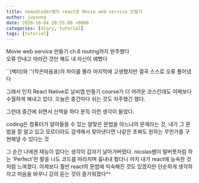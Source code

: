 ```yaml
---
title: nomadcoder쌤의 react로 Movie web service 만들기
author: juyoung
date: 2020-10-04 20:55:00 +0800
categories: [diary, tutorial]
tags: [tutorial]
---
```


Movie web service 만들기 ch.6 routing까지 완주했다  
오류 안내고 따라간 것만 해도 내 자신이 예뻤다

``(벡터)와 ''(작은따옴표)의 차이를 몰라 마지막에 고생했지만 결국 스스로 오류 풀어냈다


그래서 인지 React Native로 날씨앱 만들기 course가 더 어려운 코스인데도 어제보다 수월하게 해내고 있다. 
오늘은 중간마다 쉬는 것도 자주했긴 했다.

그런데 중간에 쉬면서 산책을 하다 문득 이런 생각이 들었다.

coding은 컴퓨터가 알아들을 수 있는 알맞은 문법을 아느냐의 문제라는 것,
내가 그 문법을 잘 알고 있고 모르더라도 검색해서 찾아낸다면 나같은 초짜도 원하는 무언가를 구현해낼 수 있다는 것

그 순간 나에겐 재능이 없다는 생각이 갑자기 날아가버렸다.
nicolas쌤이 말버릇처럼 하는 'Perfect'란 말을 나도 코드를 따라치며 흉내내 봤더니 
마치 내가 react에 능숙한 것처럼 느껴졌다.
어제보다 훨씬 react의 문법에 익숙해진 것도 있겠지만 
단순하게 생각하자고 마음을 바꾸니 강의 듣는 것이 즐거워졌다^^
